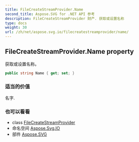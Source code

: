```yaml
---
title: FileCreateStreamProvider.Name
second_title: Aspose.SVG for .NET API 参考
description: FileCreateStreamProvider 财产. 获取或设置名称
type: docs
weight: 30
url: /zh/net/aspose.svg.io/filecreatestreamprovider/name/
---
```

## FileCreateStreamProvider.Name property

获取或设置名称。

```csharp
public string Name { get; set; }
```

### 适当的价值

名字.

### 也可以看看

* class [FileCreateStreamProvider](../)
* 命名空间 [Aspose.Svg.IO](../../filecreatestreamprovider/)
* 部件 [Aspose.SVG](../../../)


